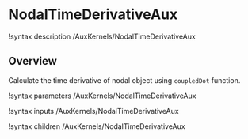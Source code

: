 # NodalTimeDerivativeAux

!syntax description /AuxKernels/NodalTimeDerivativeAux

## Overview

Calculate the time derivative of nodal object using ```coupledDot``` function.

!syntax parameters /AuxKernels/NodalTimeDerivativeAux

!syntax inputs /AuxKernels/NodalTimeDerivativeAux

!syntax children /AuxKernels/NodalTimeDerivativeAux
